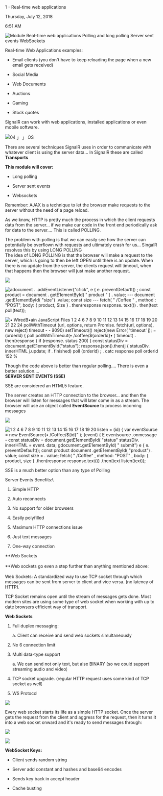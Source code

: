 1 - Real-time web applications

Thursday, July 12, 2018

6:51 AM

![Module Real-time web applications Polling and long polling Server sent events WebSockets ](000_1_-_Real-time_web_applications_000.png)

Real-time Web Applications examples:

-   Email clients (you don\'t have to keep reloading the page when a new email gets received)

-   Social Media

-   Web Documents

-   Auctions

-   Gaming

-   Stock quotes

SignalR can work with web applications, installed applications or even mobile software.

![04 」 」 OS ](000_1_-_Real-time_web_applications_001.png)

There are several techniques SignalR uses in order to communicate with whatever client is using the server data... In SignalR these are called **Transports**

**This module will cover:**

-   Long polling

-   Server sent events

-   Websockets

Remember: AJAX is a technique to let the browser make requests to the server without the need of a page reload.

As we know, HTTP is pretty much the process in which the client requests data from the server... if we make our code in the front end periodically ask for data to the server.... This is called POLLING.

The problem with polling is that we can easily see how the server can potentially be overflown with requests and ultimately crash for us... SingalR resolves this by using LONG POLLING\
The idea of LONG POLLING is that the browser will make a request to the server, which is going to then be left OPEN until there is an update. When there is no update from the server, the clients request will timeout, when that happens then the browser will just make another request.

![](000_1_-_Real-time_web_applications_002.png)

![adocument . .addEventListener(\"c1ick\", e { e. preventDefau1t() ; const product = document . getE1ementById( \" product \" ) . value; --- document .getE1ementById( \"size\") .value; const size --- fetch( \" /Coffee \" , method : \"POST\", body: { product, Size } . then(response response. text()) . then(text poll(text)); ](000_1_-_Real-time_web_applications_003.png)

![• WiredB•ain JavaScript Files 1 2 4 6 7 8 9 10 11 12 13 14 15 16 17 18 19 20 21 22 24 pollWithTimeout (url, options, return Promise. fetch(url, options), new reject) timeout - - 9090) setTimeout(() reject(new Error( \'timeout\' j); = (orderld) { poll pollWithTimeout(• /coffee/\${orderld}• ) timeout) . then(response { if (response. status 200) { const statusDiv = document.getE1ementById(\"status\"); response.json().then(j { statusDiv. innerHTML j.update; if . finished) poll (orderld) ; . catc response poll orderld 152 % ](000_1_-_Real-time_web_applications_004.png)

Though the code above is better than regular polling.... There is even a better solution....\
**SERVER SENT EVENTS (SSE)**

SSE are considered an HTML5 feature.

The server creates an HTTP connection to the browser... and then the browser will listen for messages that will later come in as a stream. The browser will use an object called **EventSource** to process incoming messages

![](000_1_-_Real-time_web_applications_005.png)

![1 2 4 6 7 8 9 10 11 12 13 14 15 16 17 18 19 20 listen = (id) { var eventSource = new EventSource(• /Coffee/\${id}\" ); (event) { E eventsource .onmessage - const statusDiv = document.getE1ementById( \"status\" statusDiv. innerHTML = event. data; gdocument.getE1ementById( \" submit\") e { e. preventDefau1t(); const product document .getE1ementById( \"product\") . value; const size = . value; fetch( \" /Coffee\" , method: \"POST\" , body: { product, size } .then(response response.text()) .then(text listen(text)); ](000_1_-_Real-time_web_applications_006.png)

SSE is a much better option than any type of Polling

Server Events Benefits:\
1.  Simple HTTP

2.  Auto reconnects

3.  No support for older browsers

4.  Easily polyfilled

5.  Maximum HTTP connections issue

6.  Just text messages

7.  One-way connection

**Web Sockets\
\
**Web sockets go even a step further than anything mentioned above:\
\
Web Sockets: A standardized way to use TCP socket through which messages can be sent from server to client and vice versa. (no latency of HTTP).

TCP Socket remains open until the stream of messages gets done. Most modern sites are using some type of web socket when working with up to date browsers efficient way of transport.

**Web Sockets**

1.  Full duplex messaging:

    a.  Client can receive and send web sockets simultaneously

2.  No 6 connection limit

3.  Multi data-type support

    a.  We can send not only text, but also BINARY (so we could support streaming audio and video)

4.  TCP socket upgrade. (regular HTTP request uses some kind of TCP socket as well)

5.  WS Protocol

![](000_1_-_Real-time_web_applications_007.png)

Every web socket starts its life as a simple HTTP socket. Once the server gets the request from the client and aggress for the request, then it turns it into a web socket onward and it\'s ready to send messages through:

![](000_1_-_Real-time_web_applications_008.png)

![](000_1_-_Real-time_web_applications_009.png)

**WebSocket Keys:**

-   Client sends random string

-   Server add constant and hashes and base64 encodes

-   Sends key back in accept header

-   Cache busting
